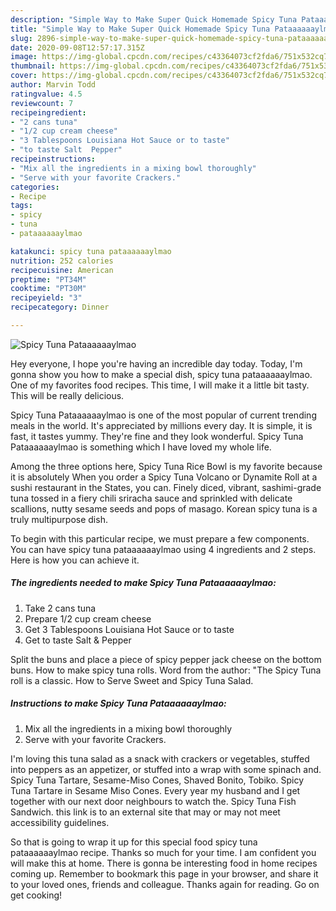 ```yaml
---
description: "Simple Way to Make Super Quick Homemade Spicy Tuna Pataaaaaaylmao"
title: "Simple Way to Make Super Quick Homemade Spicy Tuna Pataaaaaaylmao"
slug: 2896-simple-way-to-make-super-quick-homemade-spicy-tuna-pataaaaaaylmao
date: 2020-09-08T12:57:17.315Z
image: https://img-global.cpcdn.com/recipes/c43364073cf2fda6/751x532cq70/spicy-tuna-pataaaaaaylmao-recipe-main-photo.jpg
thumbnail: https://img-global.cpcdn.com/recipes/c43364073cf2fda6/751x532cq70/spicy-tuna-pataaaaaaylmao-recipe-main-photo.jpg
cover: https://img-global.cpcdn.com/recipes/c43364073cf2fda6/751x532cq70/spicy-tuna-pataaaaaaylmao-recipe-main-photo.jpg
author: Marvin Todd
ratingvalue: 4.5
reviewcount: 7
recipeingredient:
- "2 cans tuna"
- "1/2 cup cream cheese"
- "3 Tablespoons Louisiana Hot Sauce or to taste"
- "to taste Salt  Pepper"
recipeinstructions:
- "Mix all the ingredients in a mixing bowl thoroughly"
- "Serve with your favorite Crackers."
categories:
- Recipe
tags:
- spicy
- tuna
- pataaaaaaylmao

katakunci: spicy tuna pataaaaaaylmao 
nutrition: 252 calories
recipecuisine: American
preptime: "PT34M"
cooktime: "PT30M"
recipeyield: "3"
recipecategory: Dinner

---
```



![Spicy Tuna Pataaaaaaylmao](https://img-global.cpcdn.com/recipes/c43364073cf2fda6/751x532cq70/spicy-tuna-pataaaaaaylmao-recipe-main-photo.jpg)

Hey everyone, I hope you're having an incredible day today. Today, I'm gonna show you how to make a special dish, spicy tuna pataaaaaaylmao. One of my favorites food recipes. This time, I will make it a little bit tasty. This will be really delicious.

Spicy Tuna Pataaaaaaylmao is one of the most popular of current trending meals in the world. It's appreciated by millions every day. It is simple, it is fast, it tastes yummy. They're fine and they look wonderful. Spicy Tuna Pataaaaaaylmao is something which I have loved my whole life.

Among the three options here, Spicy Tuna Rice Bowl is my favorite because it is absolutely When you order a Spicy Tuna Volcano or Dynamite Roll at a sushi restaurant in the States, you can. Finely diced, vibrant, sashimi-grade tuna tossed in a fiery chili sriracha sauce and sprinkled with delicate scallions, nutty sesame seeds and pops of masago. Korean spicy tuna is a truly multipurpose dish.


To begin with this particular recipe, we must prepare a few components. You can have spicy tuna pataaaaaaylmao using 4 ingredients and 2 steps. Here is how you can achieve it.

<!--inarticleads1-->

##### The ingredients needed to make Spicy Tuna Pataaaaaaylmao:

1. Take 2 cans tuna
1. Prepare 1/2 cup cream cheese
1. Get 3 Tablespoons Louisiana Hot Sauce or to taste
1. Get to taste Salt &amp; Pepper


Split the buns and place a piece of spicy pepper jack cheese on the bottom buns. How to make spicy tuna rolls. Word from the author: &#34;The Spicy Tuna roll is a classic. How to Serve Sweet and Spicy Tuna Salad. 

<!--inarticleads2-->

##### Instructions to make Spicy Tuna Pataaaaaaylmao:

1. Mix all the ingredients in a mixing bowl thoroughly
1. Serve with your favorite Crackers.


I&#39;m loving this tuna salad as a snack with crackers or vegetables, stuffed into peppers as an appetizer, or stuffed into a wrap with some spinach and. Spicy Tuna Tartare, Sesame-Miso Cones, Shaved Bonito, Tobiko. Spicy Tuna Tartare in Sesame Miso Cones. Every year my husband and I get together with our next door neighbours to watch the. Spicy Tuna Fish Sandwich. this link is to an external site that may or may not meet accessibility guidelines. 

So that is going to wrap it up for this special food spicy tuna pataaaaaaylmao recipe. Thanks so much for your time. I am confident you will make this at home. There is gonna be interesting food in home recipes coming up. Remember to bookmark this page in your browser, and share it to your loved ones, friends and colleague. Thanks again for reading. Go on get cooking!
